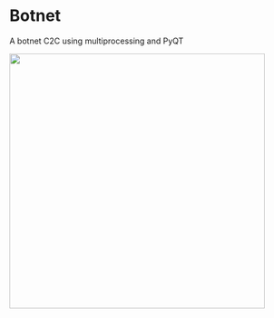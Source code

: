 # Botnet
A botnet C2C using multiprocessing and PyQT

<div align="left">
         <img src="https://github.com/RaghaniSebastien/Botnet/assets/73033350/37c3a98a-06f6-4986-afef-b6a6d2b74592" width="450";/>
</div>
